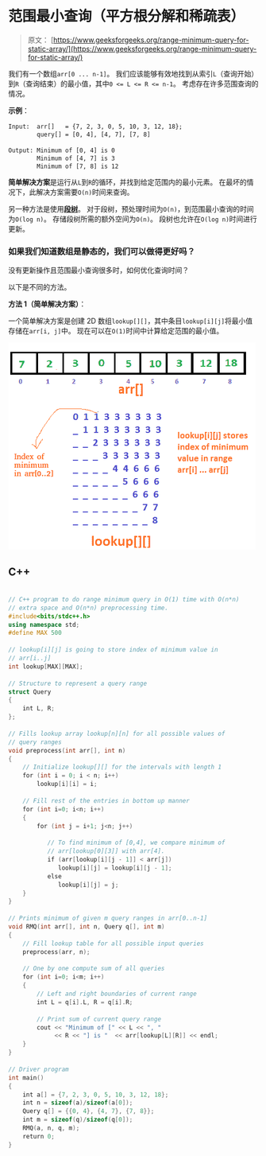 # 范围最小查询（平方根分解和稀疏表）

> 原文： [https://www.geeksforgeeks.org/range-minimum-query-for-static-array/](https://www.geeksforgeeks.org/range-minimum-query-for-static-array/)

我们有一个数组`arr[0 ... n-1]`。 我们应该能够有效地找到从索引`L`（查询开始）到`R`（查询结束）的最小值，其中`0 <= L <= R <= n-1`。 考虑存在许多范围查询的情况。

**示例**：

```
Input:  arr[]   = {7, 2, 3, 0, 5, 10, 3, 12, 18};
        query[] = [0, 4], [4, 7], [7, 8]

Output: Minimum of [0, 4] is 0
        Minimum of [4, 7] is 3
        Minimum of [7, 8] is 12

```

**简单解决方案**是运行从`L`到`R`的循环，并找到给定范围内的最小元素。 在最坏的情况下，此解决方案需要`O(n)`时间来查询。

另一种方法是使用[**段树**](https://www.geeksforgeeks.org/segment-tree-set-1-range-minimum-query/)。 对于段树，预处理时间为`O(n)`，到范围最小查询的时间为`O(log n)`。 存储段树所需的额外空间为`O(n)`。 段树也允许在`O(log n)`时间进行更新。

### 如果我们知道数组是静态的，我们可以做得更好吗？

没有更新操作且范围最小查询很多时，如何优化查询时间？

以下是不同的方法。

**方法 1（简单解决方案）**：

一个简单解决方案是创建 2D 数组`lookup[][]`，其中条目`lookup[i][j]`将最小值存储在`arr[i, j]`中。 现在可以在`O(1)`时间中计算给定范围的最小值。

![rmqsimple](img/fd8f808a3cacfafa2ef825414df82dfb.png)

## C++ 

```cpp

// C++ program to do range minimum query in O(1) time with O(n*n) 
// extra space and O(n*n) preprocessing time. 
#include<bits/stdc++.h> 
using namespace std; 
#define MAX 500 

// lookup[i][j] is going to store index of minimum value in 
// arr[i..j] 
int lookup[MAX][MAX]; 

// Structure to represent a query range 
struct Query 
{ 
    int L, R; 
}; 

// Fills lookup array lookup[n][n] for all possible values of 
// query ranges 
void preprocess(int arr[], int n) 
{ 
    // Initialize lookup[][] for the intervals with length 1 
    for (int i = 0; i < n; i++) 
        lookup[i][i] = i; 

    // Fill rest of the entries in bottom up manner 
    for (int i=0; i<n; i++) 
    { 
        for (int j = i+1; j<n; j++) 

           // To find minimum of [0,4], we compare minimum of 
           // arr[lookup[0][3]] with arr[4]. 
           if (arr[lookup[i][j - 1]] < arr[j]) 
              lookup[i][j] = lookup[i][j - 1]; 
           else
              lookup[i][j] = j; 
    } 
} 

// Prints minimum of given m query ranges in arr[0..n-1] 
void RMQ(int arr[], int n, Query q[], int m) 
{ 
    // Fill lookup table for all possible input queries 
    preprocess(arr, n); 

    // One by one compute sum of all queries 
    for (int i=0; i<m; i++) 
    { 
        // Left and right boundaries of current range 
        int L = q[i].L, R = q[i].R; 

        // Print sum of current query range 
        cout << "Minimum of [" << L << ", "
             << R << "] is "  << arr[lookup[L][R]] << endl; 
    } 
} 

// Driver program 
int main() 
{ 
    int a[] = {7, 2, 3, 0, 5, 10, 3, 12, 18}; 
    int n = sizeof(a)/sizeof(a[0]); 
    Query q[] = {{0, 4}, {4, 7}, {7, 8}}; 
    int m = sizeof(q)/sizeof(q[0]); 
    RMQ(a, n, q, m); 
    return 0; 
} 

```